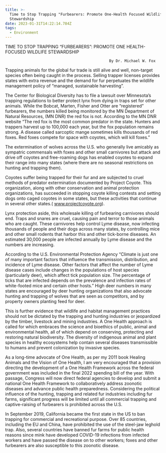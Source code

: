 ```yaml
---
title: >-
  Time to Stop Trapping "Furbearers: Promote One-Health Focused Wildlife
  Stewardship
date: 2023-01-31T14:22:14.784Z
tags:
  - Environment
---
```

TIME TO STOP TRAPPING “FURBEARERS”:
                        PROMOTE ONE HEALTH-FOCUSED WILDLIFE STEWARDSHIP

                                                   By Dr. Michael W. Fox 

Trapping animals for the global fur trade is still alive and well, non-target species often being caught in the process. Selling trapper licenses provides states with extra revenue and the demand for fur perpetuates the wildlife management policy of “managed, sustainable harvesting”.

The Center for Biological Diversity has to file a lawsuit over Minnesota’s trapping regulations to better protect lynx from dying in traps set for other animals. While the Bobcat, Marten, Fisher and Otter are “registered” furbearers, the numbers killed being monitored by the MN Department of Natural Resources, (MN DNR) the red fox is not.
According to the MN DNR website “The red fox is the most common predator in the state. Hunters and trappers harvest up to 100,000 each year, but the fox population remains strong. A disease called sarcoptic mange sometimes kills thousands of red foxes. Red foxes compete for space with coyotes, which will kill foxes.”


The extermination of wolves across the U.S. who generally live amicably as sympatric commensals with foxes and other small carnivores but attack and drive off coyotes and free-roaming dogs has enabled coyotes to expand their range into many states (where there are no seasonal restrictions on hunting and trapping them).

 Coyotes suffer being trapped for their fur and are subjected to cruel methods of predator extermination documented by Project Coyote. This organization, along with other conservation and animal protection organizations, has succeeded in stopping coyote killing contests and setting dogs onto caged coyotes in some states, but these activities that continue in several other states.( www.projectcoyote.org).
 

Lynx protection aside, this wholesale killing of furbearing carnivores should end. Traps and snares are cruel, causing pain and terror to those animals who are caught. These carnivores help control Lyme disease, now infecting thousands of people and their dogs across many states, by controlling mice and other small rodents that harbor this and other tick-borne diseases. An estimated 30,000 people are infected annually by Lyme disease and the numbers are increasing.


 According to the U.S. Environmental Protection Agency “Climate is just one of many important factors that influence the transmission, distribution, and incidence of Lyme disease. Other factors that affect the number of Lyme disease cases include changes in the populations of host species (particularly deer), which affect tick population size. The percentage of ticks that are infected depends on the prevalence and infection rates of white-footed mice and certain other hosts.” High deer numbers in many states are encouraged by deer hunting organizations that also advocate hunting and trapping of wolves that are seen as competitors, and by property owners planting feed for deer.


 This is further evidence that wildlife and habitat management practices should not be dictated by the trapping and hunting industries or jeopardized by the timber, livestock and mining industries. A One Health approach is called for which embraces the science and bioethics of public, animal and environmental health, all of which depend on conserving, protecting and restoring natural biodiversity. The diversity of indigenous animal and plant species in healthy ecosystems help contain several diseases transmissible to humans and prevent colonization by invasive species.


As a long-time advocate of One Health, as per my 2011 book Healing Animals and the Vision of One Health, I am very encouraged that a provision directing the development of a One Health Framework across the federal government was included in the final 2022 spending bill of the year. With passage, Congress will now direct federal agencies to develop and submit a national One Health Framework to collaboratively address zoonotic diseases and advance public health preparedness. 
Considering the political influence of the hunting, trapping and related fur industries including fur farms, significant progress will be limited until all commercial trapping and captive-raising of furbearers is prohibited across the U.S.

 In September 2019, California became the first state in the US to ban trapping for commercial and recreational purpose. Over 85 countries, including the EU and China, have prohibited the use of the steel-jaw leghold trap. Also, several countries have banned fur farms for public health reasons since mink have developed COVID-19 infections from infected workers and have passed the disease on to other workers; foxes and other furbearers are also susceptible to this zoonotic disease.






 
